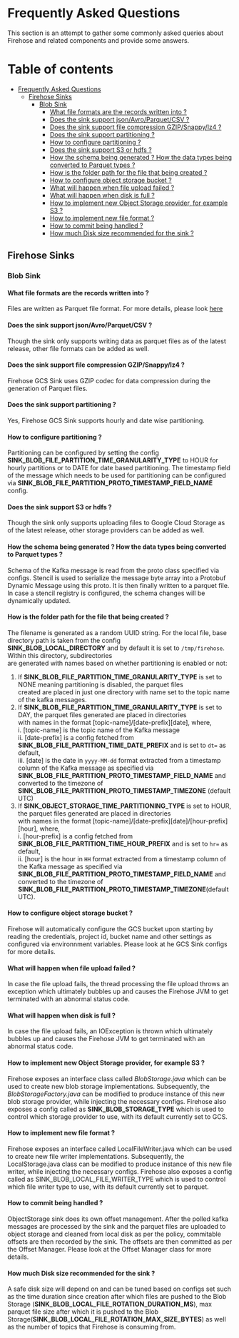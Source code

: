 # Frequently Asked Questions

This section is an attempt to gather some commonly asked queries about Firehose and related components and provide some 
answers.

# Table of contents

- [Frequently Asked Questions](#frequently-asked-questions)
    - [Firehose Sinks](#firehose-sinks)
        - [Blob Sink](#blob-sink)
            - [What file formats are the records written into ?](#what-file-formats-are-the-records-written-into-)
            - [Does the sink support json/Avro/Parquet/CSV ?](#does-the-sink-support-jsonavroparquetcsv-)
            - [Does the sink support file compression GZIP/Snappy/lz4 ?](#does-the-sink-support-file-compression-gzipsnappylz4-)
            - [Does the sink support partitioning ?](#does-the-sink-support-partitioning-)
            - [How to configure partitioning ?](#how-to-configure-partitioning-)
            - [Does the sink support S3 or hdfs ?](#does-the-sink-support-s3-or-hdfs-)
            - [How the schema being generated ? How the data types being converted to Parquet types ?](#how-the-schema-being-generated--how-the-data-types-being-converted-to-parquet-types-)
            - [How is the folder path for the file that being created ?](#how-is-the-folder-path-for-the-file-that-being-created-)
            - [How to configure object storage bucket ?](#how-to-configure-object-storage-bucket-)
            - [What will happen when file upload failed ?](#what-will-happen-when-file-upload-failed-)
            - [What will happen when disk is full ?](#what-will-happen-when-disk-is-full-)
            - [How to implement new Object Storage provider, for example S3 ?](#how-to-implement-new-object-storage-provider-for-example-s3-)
            - [How to implement new file format ?](#how-to-implement-new-file-format-)
            - [How to commit being handled ?](#how-to-commit-being-handled-)
            - [How much Disk size recommended for the sink ?](#how-much-disk-size-recommended-for-the-sink-)

## Firehose Sinks

### Blob Sink

#### What file formats are the records written into ?
Files are written as Parquet file format. For more details, please look [here](https://parquet.apache.org/documentation/latest/)

#### Does the sink support json/Avro/Parquet/CSV ?
Though the sink only supports writing data as parquet files as of the latest release, other file formats can be added as well.

#### Does the sink support file compression GZIP/Snappy/lz4 ?
Firehose GCS Sink uses GZIP codec for data compression during the generation of Parquet files.

#### Does the sink support partitioning ?
Yes, Firehose GCS Sink supports hourly and date wise partitioning.

#### How to configure partitioning ?
Partitioning can be configured by setting the config **SINK_BLOB_FILE_PARTITION_TIME_GRANULARITY_TYPE** to HOUR for hourly partitions or to DATE for date based partitioning. The timestamp field of the message which needs to be used for partitioning can be configured via **SINK_BLOB_FILE_PARTITION_PROTO_TIMESTAMP_FIELD_NAME** config.

#### Does the sink support S3 or hdfs ?
Though the sink only supports uploading files to Google Cloud Storage as of the latest release, other storage providers can be added as well.

#### How the schema being generated ? How the data types being converted to Parquet types ?
Schema of the Kafka message is read from the proto class specified via configs. Stencil is used to serialize the message byte array into a Protobuf Dynamic Message using this proto. It is then finally written to a parquet file. In case a stencil registry is configured, the schema changes will be dynamically updated.

#### How is the folder path for the file that being created ?
The filename is generated as a random UUID string. For the local file, base directory path is taken from the config  
**SINK_BLOB_LOCAL_DIRECTORY** and by default it is set to `/tmp/firehose`. Within this directory, subdirectories  
are generated with names based on whether partitioning is enabled or not:
1. If **SINK_BLOB_FILE_PARTITION_TIME_GRANULARITY_TYPE** is set to NONE meaning partitioning is disabled, the parquet files  
   created are placed in just one directory with name set to the topic name of the kafka messages.
2. If **SINK_BLOB_FILE_PARTITION_TIME_GRANULARITY_TYPE** is set to DAY, the parquet files generated are placed in directories  
   with names in the format [topic-name]/[date-prefix][date], where,  
   i. [topic-name] is the topic name of the Kafka message  
   ii. [date-prefix] is a config fetched from **SINK_BLOB_FILE_PARTITION_TIME_DATE_PREFIX** and is set to `dt=` as default,  
   iii. [date] is the date in `yyyy-MM-dd` format extracted from a timestamp column of the Kafka message as specified via  
   **SINK_BLOB_FILE_PARTITION_PROTO_TIMESTAMP_FIELD_NAME** and converted to the timezone of  
   **SINK_BLOB_FILE_PARTITION_PROTO_TIMESTAMP_TIMEZONE** (default UTC)
3. If **SINK_OBJECT_STORAGE_TIME_PARTITIONING_TYPE** is set to HOUR, the parquet files generated are placed in directories  
   with names in the format [topic-name]/[date-prefix][date]/[hour-prefix][hour], where,  
   i. [hour-prefix] is a config fetched from **SINK_BLOB_FILE_PARTITION_TIME_HOUR_PREFIX** and is set to `hr=` as default,  
   ii. [hour] is the hour in `HH` format extracted from a timestamp column of the Kafka message as specified via  
   **SINK_BLOB_FILE_PARTITION_PROTO_TIMESTAMP_FIELD_NAME** and converted to the timezone of  
   **SINK_BLOB_FILE_PARTITION_PROTO_TIMESTAMP_TIMEZONE**(default UTC).

#### How to configure object storage bucket ?
Firehose will automatically configure the GCS bucket upon starting by reading the credentials, project id, bucket name and other settings as configured via environnment variables. Please look at he GCS Sink configs for more details.

#### What will happen when file upload failed ?
In case the file upload fails, the thread processing the file upload throws an exception which ultimately bubbles up and causes the Firehose JVM to get terminated with an abnormal status code.

#### What will happen when disk is full ?
In case the file upload fails, an IOException is thrown which ultimately bubbles up and causes the Firehose JVM to get terminated with an abnormal status code.

#### How to implement new Object Storage provider, for example S3 ?
Firehose exposes an interface class called *BlobStorage.java* which can be used to create new blob storage implementations. Subsequently, the *BlobStorageFactory.java* can be modified to produce instance of this new blob storage provider, while injecting the necessary configs. Firehose also exposes a config called as **SINK_BLOB_STORAGE_TYPE** which is used to control which storage provider to use, with its default currently set to GCS.

#### How to implement new file format ?
Firehose exposes an interface called LocalFileWriter.java which can be used to create new file writer implementations. Subsequently, the LocalStorage.java class can be modified to produce instance of this new file writer, while injecting the necessary configs. Firehose also exposes a config called as SINK_BLOB_LOCAL_FILE_WRITER_TYPE which is used to control which file writer type to use, with its default currently set to parquet.

#### How to commit being handled ?
ObjectStorage sink does its own offset management. After the polled kafka messages are processed by the sink and the parquet files are uploaded to object storage and cleaned from local disk as per the policy, commitable offsets are then recorded by the sink. The offsets are then committed as per the Offset Manager. Please look at the Offset Manager class for more details.

#### How much Disk size recommended for the sink ?
A safe disk size will depend on and can be tuned based on configs set such as the time duration since creation after which files are pushed to the Blob Storage (**SINK_BLOB_LOCAL_FILE_ROTATION_DURATION_MS**), max parquet file size after which it is pushed to the Blob Storage(**SINK_BLOB_LOCAL_FILE_ROTATION_MAX_SIZE_BYTES**) as well as the number of topics that Firehose is consuming from.